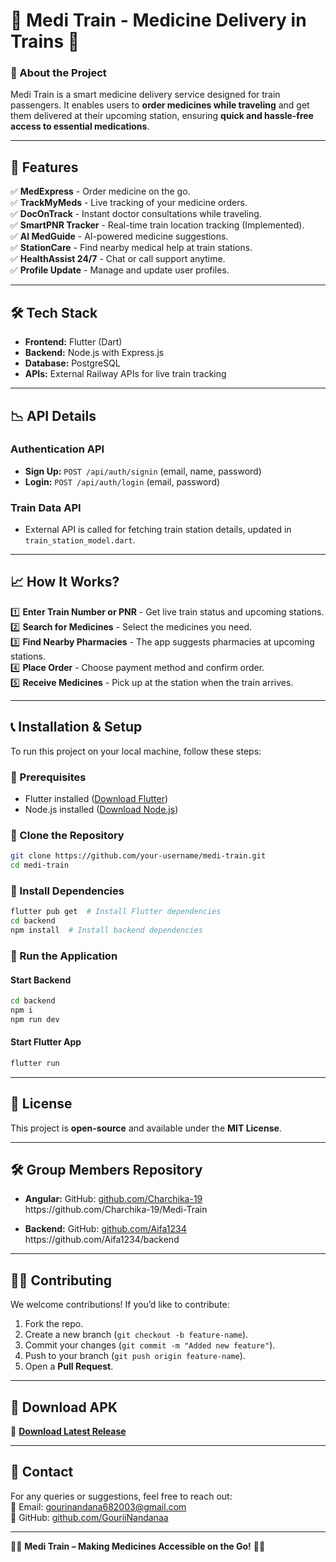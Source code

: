 # 🚆 Medi Train - Medicine Delivery in Trains 🚆

### **🔹 About the Project**
Medi Train is a smart medicine delivery service designed for train passengers. It enables users to **order medicines while traveling** and get them delivered at their upcoming station, ensuring **quick and hassle-free access to essential medications**.

---

## **🚀 Features**
✅ **MedExpress** - Order medicine on the go.  
✅ **TrackMyMeds** - Live tracking of your medicine orders.  
✅ **DocOnTrack** - Instant doctor consultations while traveling.  
✅ **SmartPNR Tracker** - Real-time train location tracking (Implemented).  
✅ **AI MedGuide** - AI-powered medicine suggestions.  
✅ **StationCare** - Find nearby medical help at train stations.  
✅ **HealthAssist 24/7** - Chat or call support anytime.  
✅ **Profile Update** - Manage and update user profiles.  

---

## **🛠️ Tech Stack**
- **Frontend:** Flutter (Dart)  
- **Backend:** Node.js with Express.js  
- **Database:** PostgreSQL  
- **APIs:** External Railway APIs for live train tracking  

---

## **📉 API Details**
### **Authentication API**
- **Sign Up:** `POST /api/auth/signin` (email, name, password)  
- **Login:** `POST /api/auth/login` (email, password)  

### **Train Data API**
- External API is called for fetching train station details, updated in `train_station_model.dart`.

---

## **📈 How It Works?**
1️⃣ **Enter Train Number or PNR** - Get live train status and upcoming stations.  
2️⃣ **Search for Medicines** - Select the medicines you need.  
3️⃣ **Find Nearby Pharmacies** - The app suggests pharmacies at upcoming stations.  
4️⃣ **Place Order** - Choose payment method and confirm order.  
5️⃣ **Receive Medicines** - Pick up at the station when the train arrives.  

---

## **📞 Installation & Setup**
To run this project on your local machine, follow these steps:

### **🔹 Prerequisites**
- Flutter installed ([Download Flutter](https://flutter.dev/docs/get-started/install))
- Node.js installed ([Download Node.js](https://nodejs.org/))

### **🔹 Clone the Repository**
```sh
git clone https://github.com/your-username/medi-train.git
cd medi-train
```

### **🔹 Install Dependencies**
```sh
flutter pub get  # Install Flutter dependencies
cd backend
npm install  # Install backend dependencies
```

### **🔹 Run the Application**
#### Start Backend
```sh
cd backend
npm i
npm run dev
```
#### Start Flutter App
```sh
flutter run
```

---

## **📝 License**
This project is **open-source** and available under the **MIT License**.

---


## **🛠️ Group Members Repository**
- **Angular:**   GitHub: [github.com/Charchika-19]([https://github.com/Charchika-19.(https://github.com/Charchika-19/Medi-Train))  
https://github.com/Charchika-19/Medi-Train

- **Backend:**   GitHub: [github.com/Aifa1234]([https://github.com/Aifa1234.(https://github.com/Aifa1234/backend))  
https://github.com/Aifa1234/backend

  

---

## **👨‍💻 Contributing**
We welcome contributions! If you’d like to contribute:
1. Fork the repo.
2. Create a new branch (`git checkout -b feature-name`).
3. Commit your changes (`git commit -m "Added new feature"`).
4. Push to your branch (`git push origin feature-name`).
5. Open a **Pull Request**.

---

## **💾 Download APK**
📂 **[Download Latest Release](https://drive.google.com/drive/folders/1LZ5dfNRvxpTTkcmTpjfdp-46x_iSZn89?usp=drive_link)**

---

## **📧 Contact**
For any queries or suggestions, feel free to reach out:  
📧 Email: [gourinandana682003@gmail.com](mailto:gourinandana682003@gmail.com)  
📄 GitHub: [github.com/GouriiNandanaa](https://github.com/GouriiNandanaa)  

---

🚆💊 **Medi Train – Making Medicines Accessible on the Go!** 💊🚆

